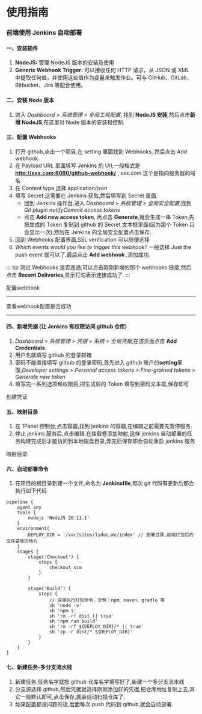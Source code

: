 # 使用指南

### 前端使用 Jenkins 自动部署

#### 一、安装插件

1. **NodeJS:** 管理 NodeJS 版本的安装及使用
2. **Generic Webhook Trigger:** 可以接收任何 HTTP 请求，从 JSON 或 XML 中提取任何值，并使用这些值作为变量来触发作业。可与 GitHub、GitLab、Bitbucket、Jira 等配合使用。

#### 二、安装 Node 版本

1. 进入 _Dashboard_ > _系统管理_ > _全局工具配置_, 找到 **NodeJS 安装**,然后点击**新增 NodeJS**,在这里对 Node 版本的安装和控制.

#### 三、配置 Webhooks

1. 打开 github,点击一个项目,在 setting 里面找到 Webhooks, 然后点击 Add webhook.
2. 在 Payload URL 里面填写 Jenkins 的 Url,一般格式是 **http://xxx.com:8080/github-webhook/** , xxx.com 这个是指向服务器的域名
3. 在 Content type 选择 application/json
4. 填写 Secret,这需要在 Jenkins 获取,然后填写到 Secret 里面.
   - 回到 Jenkins 操作台,进入 _Dashboard_ > _系统管理_ > _全局安全配置_,找到 _Git plugin notifyCommit access tokens_
   - 点击 **Add new access token**, 再点击 **Generate**,就会生成一串 Token,先把生成的 Token 复制到 github 的 Secret 文本框里面(因为那个 Token 只会显示一次),然后在 Jenkins 的全局安全配置点击保存.
5. 回到 Webhooks 配置界面,SSL verification 可以随便选择
6. _Which events would you like to trigger this webhook?_ 一般选择 Just the push event 就可以了,最后点击 **Add webhook** ,添加成功.

::: tip
测试 Webhooks 是否连通,可以点击刚刚新增的那个 webhooks 链接,然后点击 **Recent Deliveries**,显示打勾表示连接成功了.
:::

<ZoomImg src="/images/jenkins/webhook1.png" title="配置webhook"/>
<div class="text-center mt-2">配置webhook</div>

---

<ZoomImg src="/images/jenkins/webhook2.png" title="查看webhook配置是否成功"/>
<div class="text-center mt-2">查看webhook配置是否成功</div>

---

#### 四、新增凭据 (让 Jenkins 有权限访问 github 仓库)

1. _Dashboard_ > _系统管理_ > _凭据_ > _系统_ > _全局凭据_,在该页面点击 **Add Credentials**.
2. 用户名就填写 github 的登录邮箱
3. 密码不能直接填写 github 的登录密码,首先进入 github 账户的**setting**里面,_Developer settings_ > _Personal access tokens_ > _Fine-grained tokens_ > _Generate new token_
4. 填写完一系列选项和权限后,把生成后的 Token 填写到密码文本框,保存即可

<ZoomImg src="/images/jenkins/add_credential.png" title="创建凭证"/>
<div class="text-center mt-2">创建凭证</div>

#### 五、映射目录

1. 在 1Panel 控制台,点击容器,找到 jenkins 的容器,在编辑之前需要先暂停服务.
2. 停止 jenkins 服务后,点击编辑,在挂载卷添加映射,这样 jenkins 自动部署的任务构建完成后才能访问到本地磁盘目录,弄完后保存即会自动重启 jenkins 服务

<ZoomImg src="/images/jenkins/directory.png" title="映射目录"/>
<div class="text-center mt-2">映射目录</div>

#### 六、自动部署命令

1. 在项目的根目录新建一个文件,命名为 **Jenkinsfile**,每次 git 代码有更新后都会执行如下代码

```Jenkinsfile [Jenkinsfile]
pipeline {
    agent any
    tools {
        nodejs 'NodeJS 20.11.1'
    }
    environment{
        DEPLOY_DIR = '/var/sites/lydoc.me/index' // 部署目录,前端打包后的文件要放的地方
    }
    stages {
        stage('Checkout') {
            steps {
                checkout scm
            }
        }

        stage('Build') {
            steps {
                // 这里执行打包命令，举例：npm、maven、gradle 等
                sh 'node -v'
                sh 'npm i'
                sh 'rm -rf dist || true'
                sh 'npm run build'
                sh 'rm -rf ${DEPLOY_DIR}/* || true'
                sh 'cp -r dist/* ${DEPLOY_DIR}'
            }
        }
    }
}
```

#### 七、新建任务-多分支流水线

1. 新建任务,任务名字就按 github 仓库名字填写好了,新建一个多分支流水线
2. 分支源选择 github,然后凭据就选择刚刚添加好的凭据,把仓库地址复制上去,其它一般默认即可,点击保存,就会自动扫描仓库了.
3. 如果配置都没问题的话,后面每次 push 代码到 github,就会自动部署.
